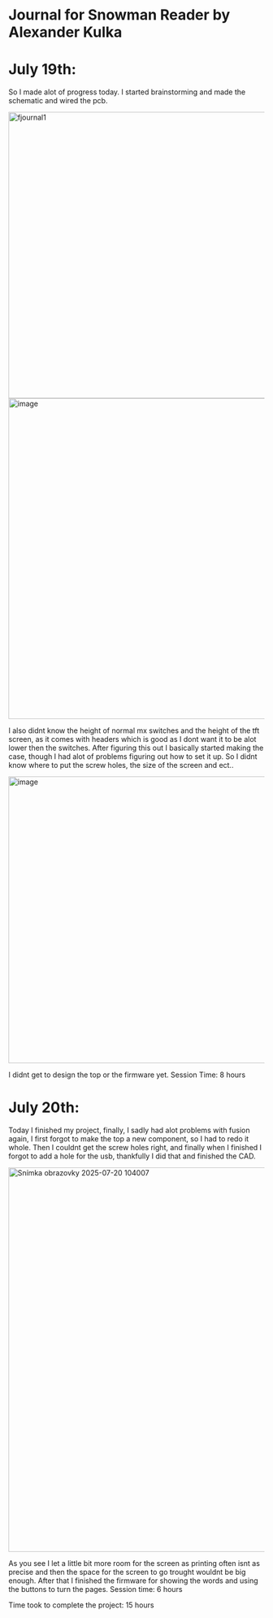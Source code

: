 # Journal for Snowman Reader by Alexander Kulka
# July 19th:
So I made alot of progress today. I started brainstorming and made the schematic and wired the pcb.

<img width="857" height="563" alt="fjournal1" src="https://github.com/user-attachments/assets/70b4d1be-17ae-44ac-8be8-ef68e6a845ff" />

<img width="715" height="631" alt="image" src="https://github.com/user-attachments/assets/a25147be-f984-4216-95c1-b05a2c2066e4" />

I also didnt know the height of normal mx switches and the height of the tft screen, as it comes with headers which is good as I dont want it to be alot lower then the switches.
After figuring this out I basically started making the case, though I had alot of problems figuring out how to set it up. So I didnt know where to put the screw holes, the size of the screen and ect..

<img width="731" height="564" alt="image" src="https://github.com/user-attachments/assets/f298289b-0b47-4858-9169-434b79f8a0d5" />

I didnt get to design the top or the firmware yet.
Session Time: 8 hours
# July 20th:
Today I finished my project, finally, I sadly had alot problems with fusion again, I first forgot to make the top a new component, so I had to redo it whole. Then I couldnt get the screw holes right, and finally when I finished I forgot to add a hole for the usb, thankfully I did that and finished the CAD.


<img width="978" height="756" alt="Snímka obrazovky 2025-07-20 104007" src="https://github.com/user-attachments/assets/5dc2ba86-6210-41f6-b076-0786c6d4e0c2" />

As you see I let a little bit more room for the screen as printing often isnt as precise and then the space for the screen to go trought wouldnt be big enough. 
After that I finished the firmware for showing the words and using the buttons to turn the pages.
Session time: 6 hours

Time took to complete the project: 15 hours





